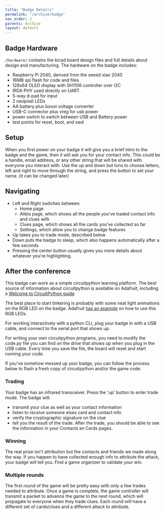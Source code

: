 ```yaml
---
title: "Badge Details"
permalink: "/archive/badge"
nav_order: 2
parents: Archive
layout: default
---
```




## Badge Hardware

`/hardware/` contains the kicad board design files and full details about
design and manufacturing. The hardware on the badge includes:

- Raspberry Pi 2040, derived from the seeed xiao 2040
- 16MB spi flash for code and files
- 128x64 OLED display with SH1106 controller over I2C
- IRDA PHY used directly on UART.
- 5-way d-pad for input
- 2 neopixel LEDs
- AA battery plus boost voltage converter
- USB-C connector plus vreg for usb power
- power switch to switch between USB and Battery power
- test points for reset, boot, and swd

## Setup

When you first power on your badge it will give you a brief intro to
the badge and the game, then it will ask you for your contact info.
This could be a handle, email address, or any other string that will
be shared with everyone you interact with. Use the up and down but
tons to choose letters, left and right to move through the string,
and press the button to set your name. (it can be changed later)

## Navigating

- Left and Right switches between:
  - Home page
  - Alibis page, which shows all the people you've traded contact info and clues with
  - Clues page, which shows all the cards you've collected so far
  - Settings, which allow you to change badge features
- Up takes you to trade mode, described below
- Down puts the badge to sleep, which also happens automatically after a few
   seconds
- Pressing the center button usually gives you more details about whatever you're highlighting.

## After the conference

This badge can work as a simple circuitpython learning platform. The best source
of information about circuitpython is available on Adafruit, including a [Welcome
to CircuitPython guide](https://learn.adafruit.com/welcome-to-circuitpython/overview)

The best place to start tinkering is probably with some neat light animations on
the RGB LED on the badge. Adafruit
[has an example](https://github.com/adafruit/Adafruit_Learning_System_Guides/blob/main/Welcome_to_CircuitPython/code.py)
on how to use this RGB LEDs.

For working interactively with a python CLI, plug your badge in with a USB cable,
and connect to the serial port that shows up.

For writing your own circuitpython programs, you need to modify the code.py
file you can find on the drive that shows up when you plug in the USB cable.
Every time you save the file, the board will reset and start running your code.

If you've somehow messed up your badge, you can follow the process below to
flash a fresh copy of circuitpython and/or the game code.


### Trading

Your badge has an infrared transceiver. Press the 'up' button to enter trade mode.
The badge will:

- transmit your clue as well as your contact information
- listen to receive someone elses card and contact info
- verify the cryptographic signature on the clue
- tell you the result of the trade.
  After the trade, you should be able to see the information in your Contacts an
  Cards pages.

### Winning

The real prize isn't attribution but the contacts and friends we made along the way.
If you happen to have collected enough info to attribute the attack, your badge will
tell you. Find a game organizer to validate your win.

### Multiple rounds

The first round of the game will be pretty easy with only a few trades needed to
attribute. Once a game is complete, the game controller will transmit a packet to
advance the game to the next round, which will propagate to everyone when they
trade clues. Each round will have a different set of cards/clues and a different
attack to attribute.

